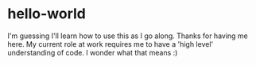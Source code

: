 # hello-world
I'm guessing I'll learn how to use this as I go along.  Thanks for having me here.
My current role at work requires me to have a 'high level' understanding of code.  I wonder what that means :)
